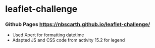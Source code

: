 # leaflet-challenge

### Github Pages https://nbscarth.github.io/leaflet-challenge/

- Used Xpert for formatting datetime
- Adapted JS and CSS code from activity 15.2 for legend